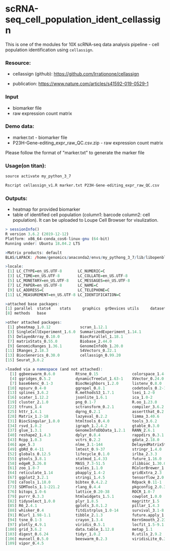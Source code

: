 # scRNA-seq_cell_population_ident_cellassign
This is one of the modules for 10X scRNA-seq data analysis pipeline - cell population identification using `cellassign`.

### Resource:
* cellassign (github):
https://github.com/Irrationone/cellassign

* publication:
https://www.nature.com/articles/s41592-019-0529-1

### Input
* biomarker file
* raw expression count matrix

### Demo data:
* marker.txt - biomarker file
* P23H-Gene-editing_expr_raw_QC.csv.zip - raw expression count matrix

Please follow the format of "marker.txt" to generate the marker file 

### Usage(on titan): 
```r
source activate my_python_3_7

Rscript cellassign_v1.R marker.txt P23H-Gene-editing_expr_raw_QC.csv
```

### Outputs:
* heatmap for provided biomarker
* table of identified cell population (column1: barcode column2: cell population). It can be uploaded to Loupe Cell Browser for visulization. 

```r
> sessionInfo()
R version 3.6.2 (2019-12-12)
Platform: x86_64-conda_cos6-linux-gnu (64-bit)
Running under: Ubuntu 18.04.2 LTS

>Matrix products: default
BLAS/LAPACK: /home/genomics/anaconda2/envs/my_pythong_3_7/lib/libopenblasp-r0.3.7.so

>locale:
 [1] LC_CTYPE=en_US.UTF-8       LC_NUMERIC=C
 [3] LC_TIME=en_US.UTF-8        LC_COLLATE=en_US.UTF-8
 [5] LC_MONETARY=en_US.UTF-8    LC_MESSAGES=en_US.UTF-8
 [7] LC_PAPER=en_US.UTF-8       LC_NAME=C
 [9] LC_ADDRESS=C               LC_TELEPHONE=C
[11] LC_MEASUREMENT=en_US.UTF-8 LC_IDENTIFICATION=C

>attached base packages:
[1] parallel  stats4    stats     graphics  grDevices utils     datasets
[8] methods   base

>other attached packages:
 [1] pheatmap_1.0.12             scran_1.12.1
 [3] SingleCellExperiment_1.6.0  SummarizedExperiment_1.14.1
 [5] DelayedArray_0.10.0         BiocParallel_1.18.1
 [7] matrixStats_0.55.0          Biobase_2.44.0
 [9] GenomicRanges_1.36.1        GenomeInfoDb_1.20.0
[11] IRanges_2.18.3              S4Vectors_0.22.1
[13] BiocGenerics_0.30.0         cellassign_0.99.20
[15] Seurat_3.0.2

>loaded via a namespace (and not attached):
  [1] ggbeeswarm_0.6.0         Rtsne_0.15               colorspace_1.4-1
  [4] ggridges_0.5.2           dynamicTreeCut_1.63-1    XVector_0.24.0
  [7] base64enc_0.1-3          BiocNeighbors_1.2.0      listenv_0.8.0
 [10] npsurv_0.4-0             ggrepel_0.8.1            codetools_0.2-16
 [13] splines_3.6.2            R.methodsS3_1.7.1        lsei_1.2-0
 [16] scater_1.12.2            jsonlite_1.6.1           ica_1.0-2
 [19] cluster_2.1.0            png_0.1-7                R.oo_1.23.0
 [22] tfruns_1.4               sctransform_0.2.1        compiler_3.6.2
 [25] httr_1.4.1               dqrng_0.2.1              assertthat_0.2.1
 [28] Matrix_1.2-18            lazyeval_0.2.2           limma_3.40.6
 [31] BiocSingular_1.0.0       htmltools_0.4.0          tools_3.6.2
 [34] rsvd_1.0.2               igraph_1.2.4.2           gtable_0.3.0
 [37] glue_1.3.1               GenomeInfoDbData_1.2.1   RANN_2.6.1
 [40] reshape2_1.4.3           dplyr_0.8.4              rappdirs_0.3.1
 [43] Rcpp_1.0.3               vctrs_0.2.2              gdata_2.18.0
 [46] ape_5.3                  nlme_3.1-144             DelayedMatrixStats_1.6.1
 [49] gbRd_0.4-11              lmtest_0.9-37            stringr_1.4.0
 [52] globals_0.12.5           lifecycle_0.1.0          irlba_2.3.3
 [55] gtools_3.8.1             statmod_1.4.33           future_1.16.0
 [58] edgeR_3.26.8             MASS_7.3-51.5            zlibbioc_1.30.0
 [61] zoo_1.8-7                scales_1.1.0             RColorBrewer_1.1-2
 [64] reticulate_1.14          pbapply_1.4-2            gridExtra_2.3
 [67] ggplot2_3.2.1            stringi_1.4.5            tensorflow_2.0.0
 [70] caTools_1.18.0           bibtex_0.4.2.2           Rdpack_0.11-1
 [73] SDMTools_1.1-221.2       rlang_0.4.4              pkgconfig_2.0.3
 [76] bitops_1.0-6             lattice_0.20-38          ROCR_1.0-7
 [79] purrr_0.3.3              htmlwidgets_1.5.1        cowplot_1.0.0
 [82] tidyselect_1.0.0         plyr_1.8.5               magrittr_1.5
 [85] R6_2.4.1                 gplots_3.0.1.2           pillar_1.4.3
 [88] whisker_0.4              fitdistrplus_1.0-14      survival_3.1-8
 [91] RCurl_1.98-1.1           tibble_2.1.3             future.apply_1.4.0
 [94] tsne_0.1-3               crayon_1.3.4             KernSmooth_2.23-16
 [97] plotly_4.9.1             viridis_0.5.1            locfit_1.5-9.1
[100] grid_3.6.2               data.table_1.12.8        metap_1.1
[103] digest_0.6.24            tidyr_1.0.2              R.utils_2.9.2
[106] munsell_0.5.0            beeswarm_0.2.3           viridisLite_0.3.0
[109] vipor_0.4.5
```
